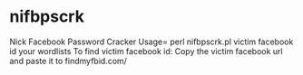 # nifbpscrk
Nick Facebook Password Cracker
Usage= perl nifbpscrk.pl victim facebook id your wordlists
To find victim facebook id:
Copy the victim facebook url and paste it to findmyfbid.com/
